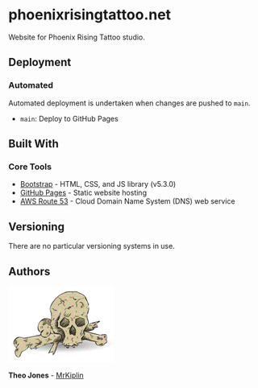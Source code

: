 # phoenixrisingtattoo.net

Website for Phoenix Rising Tattoo studio.

## Deployment

### Automated

Automated deployment is undertaken when changes are pushed to `main`.

- `main`: Deploy to GitHub Pages

## Built With

### Core Tools

- [Bootstrap](https://getbootstrap.com/) - HTML, CSS, and JS library (v5.3.0)
- [GitHub Pages](https://pages.github.com/) - Static website hosting
- [AWS Route 53](https://aws.amazon.com/route53/) - Cloud Domain Name System (DNS) web service

## Versioning

There are no particular versioning systems in use.

## Authors

![](docs/mrkiplin-icon.gif)

**Theo Jones** - [MrKiplin](https://github.com/MrKiplin)
